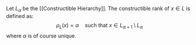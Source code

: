 Let $L_{\alpha}$ be the [[Constructible Hierarchy]].
The constructible rank of $x\in L$ is defined as:
$$
\rho_{L}(x) = \alpha \quad %quad
\text{such that } x\in L_{\alpha+1} \setminus L_{\alpha}
$$
where $\alpha$ is of course unique.
